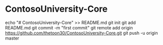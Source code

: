 # ContosoUniversity-Core

echo "# ContosoUniversity-Core" >> README.md
git init
git add README.md
git commit -m "first commit"
git remote add origin https://github.com/thetoon30/ContosoUniversity-Core.git
git push -u origin master
